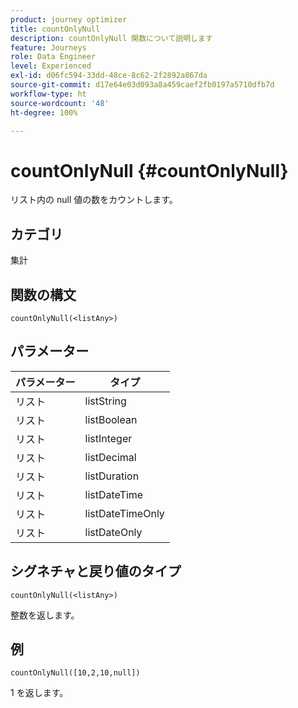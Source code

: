 ```yaml
---
product: journey optimizer
title: countOnlyNull
description: countOnlyNull 関数について説明します
feature: Journeys
role: Data Engineer
level: Experienced
exl-id: d06fc594-33dd-48ce-8c62-2f2892a867da
source-git-commit: d17e64e03d093a8a459caef2fb0197a5710dfb7d
workflow-type: ht
source-wordcount: '48'
ht-degree: 100%

---
```


# countOnlyNull {#countOnlyNull}

リスト内の null 値の数をカウントします。

## カテゴリ

集計

## 関数の構文

`countOnlyNull(<listAny>)`

## パラメーター

| パラメーター | タイプ |
|-----------|------------------|
| リスト | listString |
| リスト | listBoolean |
| リスト | listInteger |
| リスト | listDecimal |
| リスト | listDuration |
| リスト | listDateTime |
| リスト | listDateTimeOnly |
| リスト | listDateOnly |

## シグネチャと戻り値のタイプ

`countOnlyNull(<listAny>)`

整数を返します。

## 例

`countOnlyNull([10,2,10,null])`

1 を返します。

